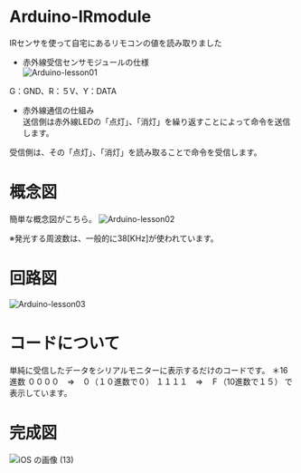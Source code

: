 # Arduino-IRmodule
IRセンサを使って自宅にあるリモコンの値を読み取りました

- 赤外線受信センサモジュールの仕様<br>
![Arduino-lesson01](https://user-images.githubusercontent.com/43441878/79557669-e701bd00-80dd-11ea-9048-d004ff520c46.jpg)

G：GND、R：５V、Y：DATA

- 赤外線通信の仕組み<br>
送信側は赤外線LEDの「点灯」、「消灯」を繰り返すことによって命令を送信します。

受信側は、その「点灯」、「消灯」を読み取ることで命令を受信します。

# 概念図
簡単な概念図がこちら。
![Arduino-lesson02](https://user-images.githubusercontent.com/43441878/79557569-bde12c80-80dd-11ea-8af2-dc9cadca8f0f.jpg)

※発光する周波数は、一般的に38[KHz]が使われています。<br>


# 回路図
![Arduino-lesson03](https://user-images.githubusercontent.com/43441878/79557752-0dbff380-80de-11ea-99bb-fa3318e44dc2.jpg)

# コードについて
単純に受信したデータをシリアルモニターに表示するだけのコードです。
＊16進数
００００　⇒　０（１０進数で０）
１１１１　⇒　Ｆ（10進数で１５）
で表示しています。

# 完成図
![iOS の画像 (13)](https://user-images.githubusercontent.com/43441878/79558179-b79f8000-80de-11ea-86f6-0562bfcd7c83.jpg)
